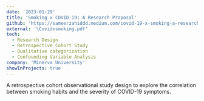 ```yaml
---
date: '2023-01-29'
title: 'Smoking x COVID-19: A Research Proposal'
github: 'https://sameerzahiddd.medium.com/covid-19-x-smoking-a-research-design-732248fd7c6c'
external: '\Covidxsmoking.pdf'
tech:
  - Research Design
  - Retrospective Cohort Study
  - Qualitative categorization
  - Confounding Variable Analysis
company: 'Minerva University'
showInProjects: true
---
```


A retrospective cohort observational study design to explore the correlation between smoking habits and the severity of COVID-19 symptoms.
